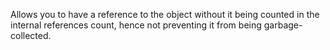 Allows you to have a reference to the object without it being counted in the internal references count, hence not preventing it from being garbage-collected.
